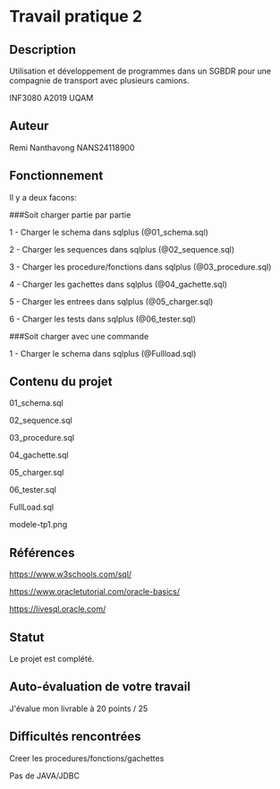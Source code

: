    # Travail pratique 2

   ## Description

   Utilisation et développement de programmes dans un SGBDR pour une compagnie de transport avec plusieurs camions.

   INF3080 A2019 UQAM

   ## Auteur

   Remi Nanthavong NANS24118900

   ## Fonctionnement
   
   Il y a deux facons: 
   
   ###Soit charger partie par partie

   1 - Charger le schema dans sqlplus (@01_schema.sql)
   
   2 - Charger les sequences dans sqlplus (@02_sequence.sql)
   
   3 - Charger les procedure/fonctions dans sqlplus (@03_procedure.sql)
   
   4 - Charger les gachettes dans sqlplus (@04_gachette.sql)
   
   5 - Charger les entrees dans sqlplus (@05_charger.sql)
   
   6 - Charger les tests dans sqlplus (@06_tester.sql)
   
   ###Soit charger avec une commande
   
   1 - Charger le schema dans sqlplus (@Fullload.sql)


   ## Contenu du projet

   01_schema.sql
   
   02_sequence.sql
   
   03_procedure.sql
   
   04_gachette.sql
   
   05_charger.sql
   
   06_tester.sql
   
   FullLoad.sql
   
   modele-tp1.png

   ## Références

  https://www.w3schools.com/sql/
  
  https://www.oracletutorial.com/oracle-basics/
  
  https://livesql.oracle.com/

   ## Statut

   Le projet est complété.
   
   ## Auto-évaluation de votre travail
   
   J'évalue mon livrable à 20 points / 25
   
   ## Difficultés rencontrées
   
   Creer les procedures/fonctions/gachettes
   
   Pas de JAVA/JDBC
